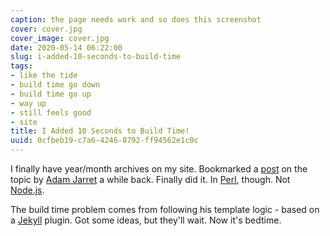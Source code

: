 ```yaml
---
caption: the page needs work and so does this screenshot
cover: cover.jpg
cover_image: cover.jpg
date: 2020-05-14 06:22:00
slug: i-added-10-seconds-to-build-time
tags:
- like the tide
- build time go down
- build time go up
- way up
- still feels good
- site
title: I Added 10 Seconds to Build Time!
uuid: 0cfbeb19-c7a6-4246-8792-ff94562e1c0c
---
```


[post]: https://blog.atj.me/2017/10/generate-yearly-and-monthly-archive-pages-with-hugo-sections/
[Adam Jarret]: https://blog.atj.me/

[Perl]: https://perl.org
[Node.js]: https://nodejs.org

I finally have year/month archives on my site.
Bookmarked a [post][] on the topic by [Adam Jarret][] a while back.
Finally did it.
In [Perl][], though. Not [Node.js][].

[Jekyll]: https://jekyllrb.com

The build time problem comes from following his template logic - based on a [Jekyll][] plugin.
Got some ideas, but they'll wait.
Now it's bedtime.